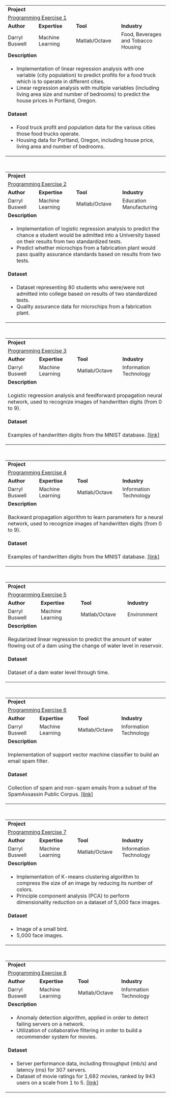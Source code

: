 <table>
<tr></tr>
<tr>
<td colspan="4"><b>Project</b></td>
</tr>
<tr>
<td colspan="4">
<a href="https://github.com/buswedg/Coursera/tree/master/Machine%20Learning/Programming%20Exercise%201/">Programming Exercise 1</a>
</td>
</tr>
<tr>
<td><b>Author</b></td>
<td><b>Expertise</b></td>
<td><b>Tool</b></td>
<td><b>Industry</b></td>
</tr>
<tr>
<td>
Darryl Buswell
</td>
<td>
Machine Learning
</td>
<td>
Matlab/Octave
</td>
<td>
Food, Beverages and Tobacco<br>Housing
</td>
</tr>
<tr>
<td colspan="4"><b>Description</b></td>
</tr>
<tr>
<td colspan="4">
<ul>
<li>Implementation of linear regression analysis with one variable (city population) to predict profits for a food truck which is to operate in different cities.</li>
<li>Linear regression analysis with multiple variables (including living area size and number of bedrooms) to predict the house prices in Portland, Oregon.</li>
</ul>
</td>
</tr>
<tr>
<td colspan="4"><b>Dataset</b></td>
</tr>
<tr>
<td colspan="4">
<ul>
<li>Food truck profit and population data for the various cities those food trucks operate.</li>
<li>Housing data for Portland, Oregon, including house price, living area and number of bedrooms.</li>
</ul>
</td>
</tr>
</table>

<br>

<table>
<tr></tr>
<tr>
<td colspan="4"><b>Project</b></td>
</tr>
<tr>
<td colspan="4">
<a href="https://github.com/buswedg/Coursera/tree/master/Machine%20Learning/Programming%20Exercise%202/">Programming Exercise 2</a>
</td>
</tr>
<tr>
<td><b>Author</b></td>
<td><b>Expertise</b></td>
<td><b>Tool</b></td>
<td><b>Industry</b></td>
</tr>
<tr>
<td>
Darryl Buswell
</td>
<td>
Machine Learning
</td>
<td>
Matlab/Octave
</td>
<td>
Education<br>Manufacturing
</td>
</tr>
<tr>
<td colspan="4"><b>Description</b></td>
</tr>
<tr>
<td colspan="4">
<ul>
<li>Implementation of logistic regression analysis to predict the chance a student would be admitted into a University based on their results from two standardized tests.</li>
<li>Predict whether microchips from a fabrication plant would pass quality assurance standards based on results from two tests.</li>
</ul>
</td>
</tr>
<tr>
<td colspan="4"><b>Dataset</b></td>
</tr>
<tr>
<td colspan="4">
<ul>
<li>Dataset representing 80 students who were/were not admitted into college based on results of two standardized tests.</li>
<li>Quality assurance data for microchips from a fabrication plant.</li>
</ul>
</td>
</tr>
</table>

<br>

<table>
<tr></tr>
<tr>
<td colspan="4"><b>Project</b></td>
</tr>
<tr>
<td colspan="4">
<a href="https://github.com/buswedg/Coursera/tree/master/Machine%20Learning/Programming%20Exercise%203/">Programming Exercise 3</a>
</td>
</tr>
<tr>
<td><b>Author</b></td>
<td><b>Expertise</b></td>
<td><b>Tool</b></td>
<td><b>Industry</b></td>
</tr>
<tr>
<td>
Darryl Buswell
</td>
<td>
Machine Learning
</td>
<td>
Matlab/Octave
</td>
<td>
Information Technology
</td>
</tr>
<tr>
<td colspan="4"><b>Description</b></td>
</tr>
<tr>
<td colspan="4">
<p>Logistic regression analysis and feedforward propagation neural network, used to recognize images of handwritten digits (from 0 to 9).</li></p>
</td>
</tr>
<tr>
<td colspan="4"><b>Dataset</b></td>
</tr>
<tr>
<td colspan="4">
<p>Examples of handwritten digits from the MNIST database. <a href="http://yann.lecun.com/exdb/mnist/" target="_blank">[link]</a></p>
</td>
</tr>
</table>

<br>

<table>
<tr></tr>
<tr>
<td colspan="4"><b>Project</b></td>
</tr>
<tr>
<td colspan="4">
<a href="https://github.com/buswedg/Coursera/tree/master/Machine%20Learning/Programming%20Exercise%204/">Programming Exercise 4</a>
</td>
</tr>
<tr>
<td><b>Author</b></td>
<td><b>Expertise</b></td>
<td><b>Tool</b></td>
<td><b>Industry</b></td>
</tr>
<tr>
<td>
Darryl Buswell
</td>
<td>
Machine Learning
</td>
<td>
Matlab/Octave
</td>
<td>
Information Technology
</td>
</tr>
<tr>
<td colspan="4"><b>Description</b></td>
</tr>
<tr>
<td colspan="4">
<p>Backward propagation algorithm to learn parameters for a neural network, used to recognize images of handwritten digits (from 0 to 9).</li></p>
</td>
</tr>
<tr>
<td colspan="4"><b>Dataset</b></td>
</tr>
<tr>
<td colspan="4">
<p>Examples of handwritten digits from the MNIST database. <a href="http://yann.lecun.com/exdb/mnist/" target="_blank">[link]</a></p>
</td>
</tr>
</table>

<br>

<table>
<tr></tr>
<tr>
<td colspan="4"><b>Project</b></td>
</tr>
<tr>
<td colspan="4">
<a href="https://github.com/buswedg/Coursera/tree/master/Machine%20Learning/Programming%20Exercise%205/">Programming Exercise 5</a>
</td>
</tr>
<tr>
<td><b>Author</b></td>
<td><b>Expertise</b></td>
<td><b>Tool</b></td>
<td><b>Industry</b></td>
</tr>
<tr>
<td>
Darryl Buswell
</td>
<td>
Machine Learning
</td>
<td>
Matlab/Octave
</td>
<td>
Environment
</td>
</tr>
<tr>
<td colspan="4"><b>Description</b></td>
</tr>
<tr>
<td colspan="4">
<p>Regularized linear regression to predict the amount of water flowing out of a dam using the change of water level in reservoir.</li></p>
</td>
</tr>
<tr>
<td colspan="4"><b>Dataset</b></td>
</tr>
<tr>
<td colspan="4">
<p>Dataset of a dam water level through time.</p>
</td>
</tr>
</table>

<br>

<table>
<tr></tr>
<tr>
<td colspan="4"><b>Project</b></td>
</tr>
<tr>
<td colspan="4">
<a href="https://github.com/buswedg/Coursera/tree/master/Machine%20Learning/Programming%20Exercise%206/">Programming Exercise 6</a>
</td>
</tr>
<tr>
<td><b>Author</b></td>
<td><b>Expertise</b></td>
<td><b>Tool</b></td>
<td><b>Industry</b></td>
</tr>
<tr>
<td>
Darryl Buswell
</td>
<td>
Machine Learning
</td>
<td>
Matlab/Octave
</td>
<td>
Information Technology
</td>
</tr>
<tr>
<td colspan="4"><b>Description</b></td>
</tr>
<tr>
<td colspan="4">
<p>Implementation of support vector machine classifier to build an email spam filter.</li></p>
</td>
</tr>
<tr>
<td colspan="4"><b>Dataset</b></td>
</tr>
<tr>
<td colspan="4">
<p>Collection of spam and non-spam emails from a subset of the SpamAssassin Public Corpus. <a href="http://spamassassin.apache.org/publiccorpus/" target="_blank">[link]</a></p>
</td>
</tr>
</table>

<br>

<table>
<tr></tr>
<tr>
<td colspan="4"><b>Project</b></td>
</tr>
<tr>
<td colspan="4">
<a href="https://github.com/buswedg/Coursera/tree/master/Machine%20Learning/Programming%20Exercise%207/">Programming Exercise 7</a>
</td>
</tr>
<tr>
<td><b>Author</b></td>
<td><b>Expertise</b></td>
<td><b>Tool</b></td>
<td><b>Industry</b></td>
</tr>
<tr>
<td>
Darryl Buswell
</td>
<td>
Machine Learning
</td>
<td>
Matlab/Octave
</td>
<td>
Information Technology
</td>
</tr>
<tr>
<td colspan="4"><b>Description</b></td>
</tr>
<tr>
<td colspan="4">
<ul>
<li>Implementation of K-means clustering algorithm to compress the size of an image by reducing its number of colors.</li>
<li>Principle component analysis (PCA) to perform dimensionality reduction on a dataset of 5,000 face images.</li>
</ul>
</td>
</tr>
<tr>
<td colspan="4"><b>Dataset</b></td>
</tr>
<tr>
<td colspan="4">
<ul>
<li>Image of a small bird.</li>
<li>5,000 face images.</li>
</ul>
</td>
</tr>
</table>

<br>

<table>
<tr></tr>
<tr>
<td colspan="4"><b>Project</b></td>
</tr>
<tr>
<td colspan="4">
<a href="https://github.com/buswedg/Coursera/tree/master/Machine%20Learning/Programming%20Exercise%208/">Programming Exercise 8</a>
</td>
</tr>
<tr>
<td><b>Author</b></td>
<td><b>Expertise</b></td>
<td><b>Tool</b></td>
<td><b>Industry</b></td>
</tr>
<tr>
<td>
Darryl Buswell
</td>
<td>
Machine Learning
</td>
<td>
Matlab/Octave
</td>
<td>
Information Technology
</td>
</tr>
<tr>
<td colspan="4"><b>Description</b></td>
</tr>
<tr>
<td colspan="4">
<ul>
<li>Anomaly detection algorithm, applied in order to detect failing servers on a network.</li>
<li>Utilization of collaborative filtering in order to build a recommender system for movies.</li>
</ul>
</td>
</tr>
<tr>
<td colspan="4"><b>Dataset</b></td>
</tr>
<tr>
<td colspan="4">
<ul>
<li>Server performance data, including throughput (mb/s) and latency (ms) for 307 servers.</li>
<li>Dataset of movie ratings for 1,682 movies, ranked by 943 users on a scale from 1 to 5. <a href="http://grouplens.org/datasets/movielens/" target="_blank">[link]</a></li>
</ul>
</td>
</tr>
</table>